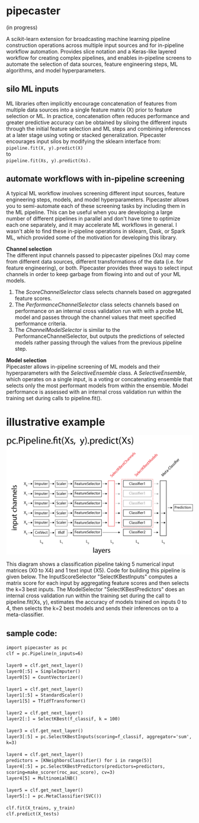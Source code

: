 # pipecaster
(in progress)

A scikit-learn extension for broadcasting machine learning pipeline construction operations across multiple input sources and for in-pipeline workflow automation.  Provides slice notation and a Keras-like layered workflow for creating complex pipelines, and enables in-pipeline screens to automate the selection of data sources, feature engineering steps, ML algorithms, and model hyperparameters.

## silo ML inputs

ML libraries often implicitly encourage concatenation of features from multiple data sources into a single feature matrix (X) prior to feature selection or ML.  In practice, concatenation often reduces performance and greater predictive accuracy can be obtained by siloing the different inputs through the initial feature selection and ML steps and combining inferences at a later stage using voting or stacked generalization.  Pipecaster encourages input silos by modifying the sklearn interface from:  
`pipeline.fit(X, y).predict(X)`  
to   
`pipeline.fit(Xs, y).predict(Xs).`  

## automate workflows with in-pipeline screening

A typical ML workflow involves screening different input sources, feature engineering steps, models, and model hyperparameters.  Pipecaster allows you to semi-automate each of these screening tasks by including them in the ML pipeline.  This can be useful when you are developing a large number of different pipelines in parallel and don't have time to optimize each one separately, and it may accelerate ML workflows in general.  I wasn't able to find these in-pipeline operations in sklearn, Dask, or Spark ML, which provided some of the motivation for developing this library.

**Channel selection**   
The different input channels passed to pipecaster pipelines (Xs) may come from different data sources, different transformations of the data (i.e. for feature engineering), or both.  Pipecaster provides three ways to select input channels in order to keep garbage from flowing into and out of your ML models.    

  1. The *ScoreChannelSelector* class selects channels based on aggregated feature scores.  
  1. The *PerformanceChannelSelector* class selects channels based on performance on an internal cross validation run with with a probe ML model and passes through the channel values that meet specified performance criteria.  
  1. The *ChannelModelSelector* is similar to the PerformanceChannelSelector, but outputs the predictions of selected models rather passing through the values from the previous pipeline step.  


**Model selection**  
Pipecaster allows in-pipeline screening of ML models and their hyperparameters with the *SelectiveEnsemble* class.  A *SelectiveEnsemble*, which operates on a single input, is a voting or concatenating ensemble that selects only the most performant models from within the ensemble. Model performance is assessed with an internal cross validation run within the training set during calls to pipeline.fit().  

# illustrative example
![Use case 1](/images/architecture_1.png)

This diagram shows a classification pipeline taking 5 numerical input matrices (X0 to X4) and 1 text input (X5).  Code for building this pipeline is given below.  The InputScoreSelector "SelectKBestInputs" computes a matrix score for each input by aggregating feature scores and then selects the k=3 best inputs.  The ModelSelector "SelectKBestPredictors" does an internal cross validation run within the training set during the call to pipeline.fit(Xs, y), estimates the accuracy of models trained on inputs 0 to 4, then selects the k=2 best models and sends their inferences on to a meta-classifier.

## sample code:

```
import pipecaster as pc
clf = pc.Pipeline(n_inputs=6)

layer0 = clf.get_next_layer()
layer0[:5] = SimpleImputer()
layer0[5] = CountVectorizer()

layer1 = clf.get_next_layer()
layer1[:5] = StandardScaler()
layer1[5] = TfidfTransformer()

layer2 = clf.get_next_layer()
layer2[:] = SelectKBest(f_classif, k = 100)

layer3 = clf.get_next_layer()
layer3[:5] = pc.SelectKBestInputs(scoring=f_classif, aggregator='sum', k=3)

layer4 = clf.get_next_layer()
predictors = [KNeighborsClassifier() for i in range(5)]
layer4[:5] = pc.SelectKBestPredictors(predictors=predictors, scoring=make_scorer(roc_auc_score), cv=3)
layer4[5] = MultinomialNB()

layer5 = clf.get_next_layer()
layer5[:] = pc.MetaClassifier(SVC())

clf.fit(X_trains, y_train)
clf.predict(X_tests)
```
